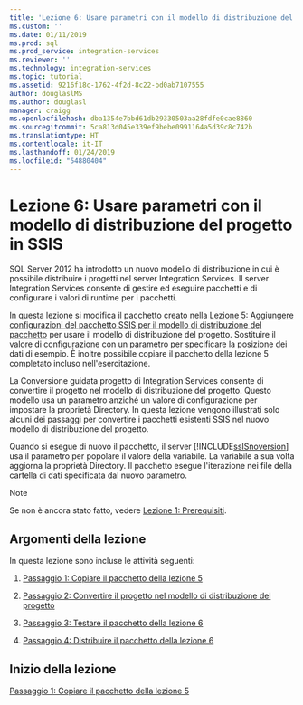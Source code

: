 ```yaml
---
title: 'Lezione 6: Usare parametri con il modello di distribuzione del progetto in SSIS | Microsoft Docs'
ms.custom: ''
ms.date: 01/11/2019
ms.prod: sql
ms.prod_service: integration-services
ms.reviewer: ''
ms.technology: integration-services
ms.topic: tutorial
ms.assetid: 9216f18c-1762-4f2d-8c22-bd0ab7107555
author: douglaslMS
ms.author: douglasl
manager: craigg
ms.openlocfilehash: dba1354e7bbd61db29330503aa28fdfe0cae8860
ms.sourcegitcommit: 5ca813d045e339ef9bebe0991164a5d39c8c742b
ms.translationtype: HT
ms.contentlocale: it-IT
ms.lasthandoff: 01/24/2019
ms.locfileid: "54880404"
---
```

# <a name="lesson-6-use-parameters-with-the-project-deployment-model-in-ssis"></a>Lezione 6: Usare parametri con il modello di distribuzione del progetto in SSIS

SQL Server 2012 ha introdotto un nuovo modello di distribuzione in cui è possibile distribuire i progetti nel server Integration Services. Il server Integration Services consente di gestire ed eseguire pacchetti e di configurare i valori di runtime per i pacchetti.  
  
In questa lezione si modifica il pacchetto creato nella [Lezione 5: Aggiungere configurazioni del pacchetto SSIS per il modello di distribuzione del pacchetto](../integration-services/lesson-5-add-ssis-package-configurations-for-the-package-deployment-model.md) per usare il modello di distribuzione del progetto. Sostituire il valore di configurazione con un parametro per specificare la posizione dei dati di esempio. È inoltre possibile copiare il pacchetto della lezione 5 completato incluso nell'esercitazione.  
  
La Conversione guidata progetto di Integration Services consente di convertire il progetto nel modello di distribuzione del progetto. Questo modello usa un parametro anziché un valore di configurazione per impostare la proprietà Directory. In questa lezione vengono illustrati solo alcuni dei passaggi per convertire i pacchetti esistenti SSIS nel nuovo modello di distribuzione del progetto.  
  
Quando si esegue di nuovo il pacchetto, il server [!INCLUDE[ssISnoversion](../includes/ssisnoversion-md.md)] usa il parametro per popolare il valore della variabile. La variabile a sua volta aggiorna la proprietà Directory. Il pacchetto esegue l'iterazione nei file della cartella di dati specificata dal nuovo parametro.  
  
> [!NOTE]
> Se non è ancora stato fatto, vedere [Lezione 1: Prerequisiti](../integration-services/lesson-1-create-a-project-and-basic-package-with-ssis.md#prerequisites).
    
## <a name="lesson-tasks"></a>Argomenti della lezione  
In questa lezione sono incluse le attività seguenti:  
  
1.  [Passaggio 1: Copiare il pacchetto della lezione 5](../integration-services/lesson-6-1-copying-the-lesson-5-package.md)  
  
2.  [Passaggio 2: Convertire il progetto nel modello di distribuzione del progetto](../integration-services/lesson-6-2-converting-the-project-to-the-project-deployment-model.md)  
  
3.  [Passaggio 3: Testare il pacchetto della lezione 6](../integration-services/lesson-6-3-testing-the-lesson-6-package.md)  
  
4.  [Passaggio 4: Distribuire il pacchetto della lezione 6](../integration-services/lesson-6-4-deploying-the-lesson-6-package.md)  
  
## <a name="start-the-lesson"></a>Inizio della lezione  
[Passaggio 1: Copiare il pacchetto della lezione 5](../integration-services/lesson-6-1-copying-the-lesson-5-package.md)  
  
